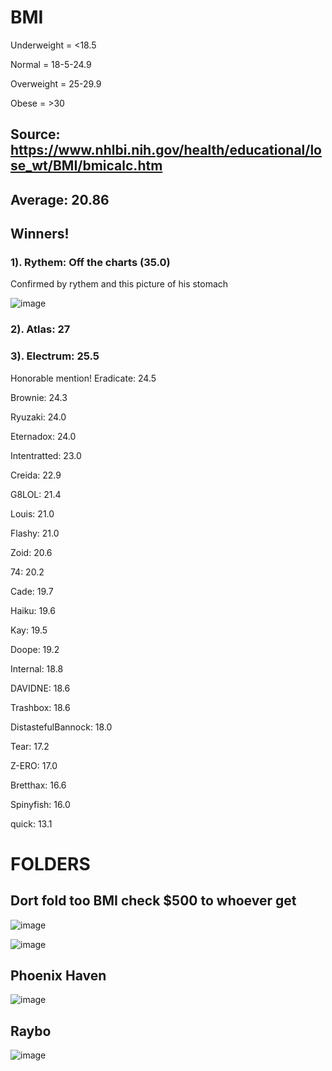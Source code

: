 # BMI

Underweight = <18.5

Normal = 18-5-24.9

Overweight = 25-29.9

Obese = >30

## Source: https://www.nhlbi.nih.gov/health/educational/lose_wt/BMI/bmicalc.htm

## Average: 20.86

## Winners!

### 1). Rythem: Off the charts (35.0)

Confirmed by rythem and this picture of his stomach

![image](https://user-images.githubusercontent.com/93102482/220803094-49b1c9f2-a57b-4405-aa10-e45821bc4eaf.png)

### 2). Atlas: 27

### 3). Electrum: 25.5

Honorable mention! Eradicate: 24.5

Brownie: 24.3

Ryuzaki: 24.0

Eternadox: 24.0

Intentratted: 23.0

Creida: 22.9

G8LOL: 21.4 

Louis: 21.0

Flashy: 21.0

Zoid: 20.6

74: 20.2

Cade: 19.7

Haiku: 19.6

Kay: 19.5

Doope: 19.2

Internal: 18.8

DAVIDNE: 18.6

Trashbox: 18.6

DistastefulBannock: 18.0

Tear: 17.2

Z-ERO: 17.0

Bretthax: 16.6

Spinyfish: 16.0

quick: 13.1

# FOLDERS

## Dort fold too BMI check $500 to whoever get

![image](https://user-images.githubusercontent.com/93102482/220802198-3bdee9d8-cc42-44c3-af1e-b6fb366697ff.png)

![image](https://user-images.githubusercontent.com/93102482/220802232-c01126dc-06fa-4999-8ec4-77e03c1f4eba.png)

## Phoenix Haven 

![image](https://user-images.githubusercontent.com/93102482/220803298-b23cb818-73e7-491a-8d57-7e162abb2094.png)

## Raybo

![image](https://user-images.githubusercontent.com/93102482/220805582-e6e36549-cabf-4a47-aa53-5a170eee315c.png)

